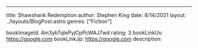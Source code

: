 ---
title: Shawshank Redemption
author: Stephen King
date: 8/14/2021
layout: ../layouts/BlogPost.astro
genres: ["Fiction"]

bookImageId: 4m3ybTqlePyjCpPcWAJ7wd
rating: 3
bookLinkUs: https://google.com
bookLinkJp: https://google.com
description: